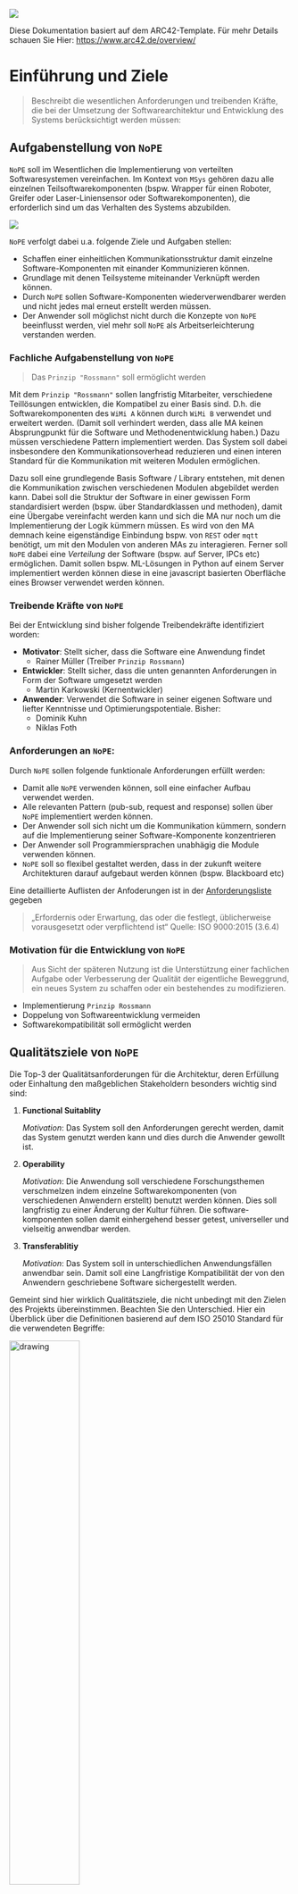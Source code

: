 ![](../../public/logo.png)

Diese Dokumentation basiert auf dem ARC42-Template. Für mehr Details schauen Sie Hier: https://www.arc42.de/overview/

# Einführung und Ziele

> Beschreibt die wesentlichen Anforderungen und treibenden Kräfte, die bei der Umsetzung der Softwarearchitektur und Entwicklung des Systems berücksichtigt werden müssen:

## Aufgabenstellung von `NoPE`

`NoPE` soll im Wesentlichen die Implementierung von verteilten Softwaresystemen vereinfachen. Im Kontext von `MSys` gehören dazu  alle einzelnen Teilsoftwarekomponenten (bspw. Wrapper für einen Roboter, Greifer oder Laser-Liniensensor oder Softwarekomponenten), die erforderlich sind um das Verhalten des Systems abzubilden.

![](./img/00-use-case.jpg)

`NoPE` verfolgt dabei u.a. folgende Ziele und Aufgaben stellen:

- Schaffen einer einheitlichen Kommunikationsstruktur damit einzelne Software-Komponenten mit einander Kommunizieren können.
- Grundlage mit denen Teilsysteme miteinander Verknüpft werden können.
- Durch `NoPE` sollen Software-Komponenten wiederverwendbarer werden und nicht jedes mal erneut erstellt werden müssen. 
- Der Anwender soll möglichst nicht durch die Konzepte von `NoPE` beeinflusst werden, viel mehr soll `NoPE` als Arbeitserleichterung verstanden werden.


### Fachliche Aufgabenstellung von `NoPE`

> Das `Prinzip "Rossmann"` soll ermöglicht werden

Mit dem `Prinzip "Rossmann"` sollen langfristig Mitarbeiter, verschiedene Teillösungen entwicklen, die Kompatibel zu einer Basis sind. D.h. die Softwarekomponenten des `WiMi A` können durch `WiMi B` verwendet und erweitert werden. (Damit soll verhindert werden, dass alle MA keinen Absprungpunkt für die Software und Methodenentwicklung haben.) Dazu müssen verschiedene Pattern implementiert werden. Das System soll dabei insbesondere den Kommunikationsoverhead reduzieren und einen interen Standard für die Kommunikation mit weiteren Modulen ermöglichen.

Dazu soll eine grundlegende Basis Software / Library entstehen, mit denen die Kommunikation zwischen verschiedenen Modulen abgebildet werden kann. Dabei soll die Struktur der Software in einer gewissen Form standardisiert werden (bspw. über Standardklassen und methoden), damit eine Übergabe vereinfacht werden kann und sich die MA nur noch um die Implementierung der Logik kümmern müssen. Es wird von den MA demnach keine eigenständige Einbindung bspw. von `REST` oder `mqtt` benötigt, um mit den Modulen von anderen MAs zu interagieren. Ferner soll `NoPE` dabei eine *Verteilung* der Software (bspw. auf Server, IPCs etc) ermöglichen. Damit sollen bspw. ML-Lösungen in Python auf einem Server implementiert werden können diese in eine javascript basierten Oberfläche eines Browser verwendet werden können.

### Treibende Kräfte von `NoPE`

Bei der Entwicklung sind bisher folgende Treibendekräfte identifiziert worden:

- **Motivator**: Stellt sicher, dass die Software eine Anwendung findet
    - Rainer Müller (Treiber `Prinzip Rossmann`)
- **Entwickler**: Stellt sicher, dass die unten genannten Anforderungen in Form der Software umgesetzt werden
    - Martin Karkowski (Kernentwickler)
- **Anwender**: Verwendet die Software in seiner eigenen Software und liefter Kenntnisse und Optimierungspotentiale. Bisher: 
    - Dominik Kuhn
    - Niklas Foth

### Anforderungen an `NoPE`:

Durch `NoPE` sollen folgende funktionale Anforderungen erfüllt werden:
- Damit alle `NoPE` verwenden können, soll eine einfacher Aufbau verwendet werden.
- Alle relevanten Pattern (pub-sub, request and response) sollen über `NoPE` implementiert werden können. 
- Der Anwender soll sich nicht um die Kommunikation kümmern, sondern auf die Implementierung seiner Software-Komponente konzentrieren
- Der Anwender soll Programmiersprachen unabhägig die Module verwenden können.
- `NoPE` soll so flexibel gestaltet werden, dass in der zukunft weitere Architekturen darauf aufgebaut werden können (bspw. Blackboard etc)

Eine detaillierte Auflisten der Anfoderungen ist in der [Anforderungsliste](./00-Requirements.md) gegeben

> „Erfordernis oder Erwartung, das oder die festlegt, üblicherweise vorausgesetzt oder verpflichtend ist“ Quelle: ISO 9000:2015 (3.6.4)


### Motivation für die Entwicklung von `NoPE`

> Aus Sicht der späteren Nutzung ist die Unterstützung einer fachlichen Aufgabe oder Verbesserung der Qualität der eigentliche Beweggrund, ein neues System zu schaffen oder ein bestehendes zu modifizieren.

- Implementierung `Prinzip Rossmann`
- Doppelung von Softwareentwicklung vermeiden
- Softwarekompatibilität soll ermöglicht werden



## Qualitätsziele von `NoPE`

Die Top-3 der Qualitätsanforderungen für die Architektur, deren Erfüllung oder Einhaltung den maßgeblichen Stakeholdern besonders
wichtig sind sind: 

1. **Functional Suitablity**
    
    *Motivation*: Das System soll den Anforderungen gerecht werden, damit das System genutzt werden kann und dies durch die Anwender gewollt ist.
2. **Operability**

    *Motivation*: Die Anwendung soll verschiedene Forschungsthemen verschmelzen indem einzelne Softwarekomponenten (von verschiedenen Anwendern erstellt) benutzt werden können. Dies soll langfristig zu einer Änderung der Kultur führen. Die software-komponenten sollen damit einhergehend besser getest, universeller und vielseitig anwendbar werden.
3. **Transferablitiy**

    *Motivation*: Das System soll in unterschiedlichen Anwendungsfällen anwendbar sein. Damit soll eine Langfristige Kompatibilität der von den Anwendern geschriebene Software sichergestellt werden.

Gemeint sind hier wirklich Qualitätsziele, die nicht unbedingt mit den Zielen des Projekts übereinstimmen. Beachten Sie den
Unterschied. Hier ein Überblick über die Definitionen basierend auf dem ISO 25010 Standard für die verwendeten Begriffe:


<img src="https://docs.arc42.org/images/1-2-iso-25010-topics-en.png" alt="drawing" width="50%"/>


## Stakeholder bei `NoPE`

Angedachte Stakeholder sind in diesem Kontext die Wissenschaftlichen Mitarbeiter und deren Hiwis, die verschiedene Teilkomponenten erstellen. Die angenomme Erwartungshaltung definiert sich wie folgt:
- leichte Anwendbarkeit
- Kaum / Keine Beeinträchtigung bei der Anwendung
- Kein Einfluss bei der Performance.
- Fehlerfrei
- einfache Installation


Eine genaure Übersicht ist in der nachfolgenden Tabelle mit Rollen- oder Personennamen, sowie deren Erwartungshaltung
bezüglich der Architektur, deren Dokumentation und `NoPE` gegeben.

| Rolle        | Kontakt        | Erwartungshaltung | Motivation |
|--------------|----------------|-------------------|----|
| *Name der Rolle* | *Beispielhafter Ansprechpartner* | *Beschreibt die Erwartunghaltung* | *Sie sollten die Projektbeteiligten und -betroffenen kennen, <br> sonst erleben Sie später im Entwicklungsprozess Überraschungen.<br>Diese Stakeholder bestimmen unter anderem Umfang und <br>Detaillierungsgrad der von Ihnen zu leistenden Arbeit und Ergebnisse.* |
| ***Motivator*** | bspw. *Rainer Müller* | - Setzt Anwendung durch <br>- Bewertet nutzen <br>- Bewertet nutzen  | - Möchte doppelte Softwareentwicklung vermeiden <br>- Möchte, dass alle Softwarekomponenten kompatibel sind  | 
| ***Entwickler*** | bspw. *Martin Karkowski* | - Tiefes Systemverständnis <br>- Pflege und Sicherstellung der Korrektheit der Software <br>- Implementiert Softwaretests <br>- Implementierung von Erweiterungen  <br>- Dokumentation wird gelesen und erhält dadurch feedback | - Möchte den Implementierungsprozess vereinfachen <br>- Möchte, dass andere Softwareelemente einach verwendet werden können <br>- Programmiert gerne <br>- Möchte standards etablieren |
| ***Anwender*** | bspw. *Dominik Kuhn* | - Verständnis über Funktionalität, <br>- Kennt die Dokumentation und Schnittstellen <br>- Programmierkenntnisse in bspw. python oder javascript <br>- Kenntnisse im Bereich **Objektorientierte Programmierung** <br>- Verständnis über das Pattern Publish and Subscribe <br>- Kenntnisse im Bereich **Asynchrone Programmierung** <br>- Meldet Wünsche und erforderliche Erweiterungen <br>- Liefert relevantes Feedback zur Weiterentwicklung und Optimierung  | <br>- Möchte nur die Logik implementieren <br>- Möchte Software von anderen Anwendern verwenden <br>- Möchte schnell zum Zielkommen

Expliziter Überblick über die Stakeholder des Systems – über alle
Personen, Rollen oder Organisationen –, die

-   die Architektur kennen sollten oder:
    - **Anwender** (Softwareentwickler in der Gruppe Msys oder weiteren Projekten):
        - Hiwis
        - Wimis
        - GL        

-   von der Architektur überzeugt werden müssen,
    - **Anwender** (Softwareentwickler in der Gruppe Msys oder weiteren Projekten)
    - **Motivator**?

-   mit der Architektur oder dem Code arbeiten (z.B. Schnittstellen
    nutzen),
    - **Anwender** (Softwareentwickler in der Gruppe Msys oder weiteren Projekten)

-   die Dokumentation der Architektur für ihre eigene Arbeit benötigen:
    - **Anwender** (Softwareentwickler in der Gruppe Msys oder weiteren Projekten)

-   Entscheidungen über das System und dessen Entwicklung treffen
    - **Anwender** (Softwareentwickler in der Gruppe Msys oder weiteren Projekten)


# Randbedingungen bei der Entwicklung von `NoPE`

Folgende Randbedingugnen wurden bei der Entwicklung von `NoPE` identifiziert:
- Im Bereich Msys werden vorallem Prototypen entwickelt. Daher ist die Entwicklungsgeschwindigkeit extrem wichtig. Daher wird folgende Rahmenbedingung getroffen: 
    > Im entwicklungsschritt erfolgt i.d.R. zunächst die schnelle Entwicklung eines Lauffähigen Prototypens, die Schnittestellen werden erst im Anschluss fixiert. Daher sollte dieser Entwicklungsprozess / diese Vorgehensweise im System abbildbar bleiben. (Anderns als bei bspw. `gRPC`, bei dem zunächst die Schnittstellen definiert werden folgt hier der Ansatz: `Logic first`)
- Die Anwender sind keine professionellen Programmierer. Dies hat folgende Auswirkungen:
    - eine einfache Anwendung ist extrem wichtig
    - komplizierte Konstrukte (hierzu zählen bspw. `async` Programmierung sind zu vermeiden, oder so einfach durch Helfer wie möglich zu gestalten)
    - Der Anwender hat keine Ahnnung von *Multithreading* etc.
- Eine Verbreitung muss aktiv getrieben werden,  da die Einarbeitung zunächst einen zusätzlichen Aufwand für die Mitarbeiter darstellt, da diese teilweise stark im Tages und Projektgeschäft eingebunden sind. Auswirkung:
    - Die Einführung ist kein selbstläufer,
    - Durch die Unsicherheit bzgl. Verbreitung von `NoPE` innerhalb des ZeMAs müssen die Module auch ohne `NoPE` funktionsfähig bleiben
    - Der Integrationsaufwand von `NoPE` muss minimal gestaltet werden.
    - Alle Hürden sind so gering wie möglich zu gestalten. (bspw. einfache Verwendung, Dateibasiertes Konfigurationsprinpzip, etc.)
- Bis dato kann keine Veröffentlichung der Aktivitäten auf `github.com` oder `npm` / `pip` erfolgen, da das System noch nicht offizell freigegeben wurde.
    - Einfache `batch`-dateien zur Installation sind erforderlich. 
    - Intern kann die Software über `docker`, der internen npm und pip verwaltung geteilt werden. Diese Punkte müssen jedoch aktiv dokumentiert werden!
- Das Msys-Team hat sich auf die Einschränkung verschiedener Programmiersprachen verständig (backend = python, frontend = javascript).
    - Die Sprachen (python und javascript) mit dem System kompatibel sein.
    - Da diese Sprachen dynamisch sind, kann auch die Umgebung dynamisch sein.
- lauffähig auf unterschiedlichen Systemen (Linux, Windows, Browser), da bei der Anwendungsentwicklung am ZeMA verschiedene Umgebungen verwendet werden
- Die lauffähigkeit muss auf x86 Systemen gegeben sein. d.h.:
    - Embedded Syteme werden vernachlässigt
    - SPS werden vernachlässigt.
- Es wird eine einheitliche Namens-Konvention verwendet. Hier: `camelCase`   

    <img src="https://www.clipartkey.com/mpngs/m/37-377046_inverse-camel-case.png" alt="drawing" width="200"/>


# Kontextabgrenzung

<div class="formalpara-title">

**Inhalt**

</div>

> Die Kontextabgrenzung grenzt das System gegen alle Kommunikationspartner (Nachbarsysteme und Benutzerrollen) ab. Sie legt damit die externen Schnittstellen fest und zeigt damit auch die Verantwortlichkeit (scope) des Systems: Welche Verantwortung trägt das System und welche Verantwortung übernehmen die Nachbarsysteme?

Damit diese Frage beantwortet werden kann soll folgendes Beispiel erleutert werden:

Ein **Roboter** soll durch einen **Smart-Button** kontrolliert werden können. Ziel ist es beim drücken des Smart-Buttons den Roboter zu einer definierten Position fahren zu lassen. Im Kontext der Herangehensweise der Msys-Gruppe sollen für die einzelnen Komponenten "Roboter" und "Smart-Button" entsprechende widerverwendbare Module erstellt werden.

Dabei kann der **Kontext** wie folgt dargestellt werden:
- Der Anwender implementiert den spezifischen `Code` zur Ansteuerung des Roboters. Dies kann er in `python` oder `javascript` machen. Dabei implementiert er ein spezielles interface um mit der Roboter-Steuerung zu kommunizieren (bspw. TCP-IP basiert, durch den Hersteller vorgegeben).
- Der Anwender implementiert einen Wrapper für den Smartbutton.
- `NoPE` unterstützt den Anwender dabei, indem verschiedene Basisklassen und Funktionalitäten (Kommunikation, Verteilung, Event-Messaging, etc.) bereitgestellt werden.
    - Dazu muss der Anwender verschiedene Methoden aufrufen, damit `NoPE` die entsprechenden `Eigenschaften`, `Event-Emitter` oder `Services` für andere Systeme bereitstellen kann.
- `NoPE` implementiert dabei nicht die spezielle Logik, die erforderlich ist, um den realen Roboter anzusteuern.
- `NoPE` stellt in diesem Zusammenhang keine speziellen Container, Virtuelle Maschinen, Netzwerkverbindungen oder Hardware bereit.

Dies wird in der unten stehenden Abbildung verdeutlicht

![](./img/context.png)


## Business - Kontext:
- `NoPE` stellt nur eine Implementierungshilfe (insbesondere bzgl. Konnektivität und Verteilung) dar.
- Die Logik des oben genannten Anwendungsfalls sowohl für die Wrapper, als auch für die zentrale Steuerungslogik wird von (ggf. unterschiedlichen) Anwendern in einer Objekt-Orientierten herangeehensweise implementiert.


## Fachlicher Kontext

`NoPE` dient zur Sicherstellung der Konnektivität der einzelnen Teilkomponenten. Dazu wird ein standardisiertes Kommunikations-Layer verwendet. Damit wird die erforderliche technische Kommunikation (bspw. RPC-Aufrufe, Event-Forwarding, Data-Propagation) zwischen den Modulen ermöglicht. Vereinfacht soll dieser Zusammenhang in der nachfolgenden Abbildung verdeutlicht werden. 

![](./img/`NoPE`-network.png)

Fachlich kann folgende Kontexteingrenzung getroffen werden:
- `NoPE` stellt ein Konzept zur Konfiguration bereit: 

    > Es wird eine standardieserte *Konfigurationsdatei* (als `JSON`) erstellt. Diese kann in einer IDE angepasst werden

- `NoPE` stellt ein Konzept zur Kommunikation und Messagehandeling dar
    - Dabei werden folgende Nachrichtenformate definiert:
        - Infos über die Runtime (bspw. bereitgestellte Daten, Ereignisse, Services, Instanzen und Klassen-Konstrukturen).
        - Infos über Services (Parameter und deren Typen, Funktionaliät als textutelle Beschreibung, Rückgabewerte)
        - Infos über Instanzen (Methoden, Attribute und Event-Emitter)
        - Nachrichten zur Durchführung von Datenänderungen, Remote-Procedure-Calls, Statusmeldungen (siehe Infos)
        - ...
    - Werden Kommunikations-layer verwendet, die einen `Broker` benötigten (bspw. `MQTT`) werden diese **nicht** von `NoPE` bereitgestellt.
- `NoPE` stellt folgendene Konsolen basierte Tools zu Verfügung:
    - dyanmsichen Interaktion mit der Laufzeit-Umgebung bereit,
    - Erstellen einer Laufzeitumgebung (`run`)
    - Erstellen von Konfigurationsdateien (`scan`)
    - Implementierung der Konfiguration als `windows` oder `linux` services.
- Standardklassen etc.
- Konzepte zur Beschreibung von Daten (hier `JSON-Schemas`)


# Lösungsstrategie

Es folgt ein kurzer Überblick über die grundlegenden Entscheidungen und
Lösungsansätze, die Entwurf und Implementierung des Systems prägen.
Hierzu gehören:

-   Technologieentscheidungen:
    - Es wird ein **Objektorientierter Ansatz** verfolgt
    - Eine Implementierung erfolgt in dynamischen Programmiersprachen (`Typescript`/`Javascript` und `Python`)
        - Die `Typescript`-Variante wird zu Javascript compiliert
        - Die `Javascript`-Library wird sowohl für den Browser, als auch für Nodejs bereitgestellt. Dabei unterscheiden sich die Varianten, da verschiedene Funktionalitäten (bspw. Filesystem-Zugriffe nicht im Browser implementiert werden können)
        - Die Browser-Variante wird als ES-Modul angeboten
    - Es wird ein `event`-basierter Ansatz verwendet.
    - `NoPE` wird als Package bereitgestellt.
    - Als standard Daten-Konvention wird das `JSON` Schema verwendet.
    - Es muss auf standard-protokolle für die Kommunikation gesetzt werden
    - Es wird eine Plugin-System verwendet, welches eine einfache Erweiterung des System erlaubt. Dabei können beliebige Klassen und Funktionen durch das System überschrieben werden. Das Plugin System kann auch ohne NoPE verwendet werden.
-   Entscheidungen über die Top-Level-Zerlegung des Systems:
    - Es wird das SOLID-Prinzip zur aufteilung des Codes verwendet.
    - Die genaue Aufteilung erfolgt in `Bausteinsicht`.
-   relevante organisatorische Entscheidungen, beispielsweise für
    bestimmte Entwicklungsprozesse oder Delegation bestimmter Aufgaben
    an andere Stakeholder.

# Bausteinsicht

## Whitebox `NoPE`

![](./img/context-more-detailed.png)

Damit alle Anforderungen an `NoPE` erfüllt werden können, spannt das System verschiedene sog. `runtimes` auf (diese werden durch das commandline-interface `run` gestartet). Dieses stellt den definierten User-Code für andere `runtimes` bereit. Dazu wird eine Konfigurationsdatei als Grundlage verwendet. Diese beschreibt, welche elemente (Klassen, Instanzen und Services) in die Runtime geladen werden sollen. Über ein sog. `connection-layer` können dann verschiedene Runtimes verbunden werden. Für den Anwender ist es dabei egal, ob das gesamte System auf verschiedenen Runtimes ausgeführt wird oder nur eine Runtime verwendet wird. 

Damit kann zusammenfassend gesagt werden, dass `NoPE` insbesondere eine vernetzte Laufzeitumgebung (`Runtime`) bereitstellt, die alle Anfoderungen an die Konnektivität erfüllt. 

## Kernelemente einer Laufzeit

Damit die Funktionalitäten durch NoPE in einer Laufzeitumgebung implementiert werden können, verwendet das System als Zentrales Element einen sog. `NoPE-Dispatcher`.

Der NoPE-Dispatcher ist als Schicht zwischen den verschiedenen Modulen / Dispatchern konzipiert. Sie ermöglichen verteiltes Rechnen oder einfach eine einfache Service-orientierte Architektur (SOA). Ein Dispatcher wird verwendet, um die Module zu verbinden, Daten und Ereignisse gemeinsam zu nutzen und eine Remote Procedure Call (rpc) Schnittstelle bereitzustellen.

## Black-Boxes des Dispatchers:

Gemäß des **SOLID** Prinzips, verwendet der Dispatcher folgende Komponenten. Diese haben die nachfolgende Verantwortlichkeit.

| Element | Beschreibung und Verantwortlichkeit |
|-|-|
| `connectivityManager` | stellt eine Verbindung zu anderen Dispatchern her und verwaltet den Status der anderen Dispatcher. Er überprüft ihren Zustand und entfernt tote Dispatcher (`tot` = keine Verbindung ist aktiv). Er detektiert neue Dispatcher. |
| `eventDistributor` | verteilt Ereignisse über das Netzwerk (oder intern). Sie können dieses Element verwenden, um auf bestimmte Ereignisse zu warten. Die Subskription dieser Ereignisse erlaubt `mqtt`-Patterns. Zusätzlich können Sie Ereignisse zu bestimmten Themen oder musterbasierten Themen ausgeben |
| `dataDistributor` | gibt Daten über das Netzwerk (oder intern) weiter. Im Gegensatz zu Ereignissen sind die Daten persistent und jederzeit verfügbar. Sie können dieses Submodul verwenden, um auf bestimmte Datenänderungen zu warten (Datenhaken installieren), bestimmte Daten zu ziehen oder Daten zu pushen. Sie können Daten mit einem auf `mqtt`-Mustern basierenden Pfad abrufen / pushen. |
| `rpcManager` | Wird verwendet, um `Remote Procedure Calls` durchzuführen (siehe [hier](https://de.wikipedia.org/wiki/Remote_Procedure_Call)). Der Manager behält den Überblick über die verfügbaren Dienste. Das Untermodul registrieren bzw. entfernt (neue) Dienste. |
| `instanceManager` | Wird verwendet, um (entfernte) Instanzen zu erstellen/zu entfernen. Der Manager behält den Überblick über die verfügbaren Instanzen im Netzwerk und erlaubt es, `Wrapper` für diese Instanzen zu erstellen. Damit kann der Zugriff vereinfacht werden. Um es dem System zu ermöglichen, neue Instanzen eines bestimmten Typs bereitzustellen, können Constructoren als `Service` angeboten werden. |

Damit eine Einordnung der Zusammehang und Verantwortlichkeiten der Blackboxen erfolgen kann ist in der Nachfolgenden Grafik, der Use-Case detaillierter dargestellt. Dabei werden die einzelnen Elemente mit den relevaten teilen verbunden. 

![](./img/whitebox-level-2.png)

Wie in der Grafik zu sehen ist, werden auch `Instanz`-basierte Events, Daten und Services über die Standardelemente eines Dispatchers innerhalb des Netzwerk verteilt und bereitgestellt. D.h. wenn eine Instanz in `NoPE` definiert wurde, werden alle Events, Properties und Methoden über die Standardelemente des Dispatchers verteilt und weiteren Elementen zu Verfügung gestellt. Damit dies insbesondere bei Instanzen erfolgen kann wird bei dieses der Zugriff dabei in sog. `Wrappern` vereinfacht. Diese stellen dein standardisertes Interface (wie die original Klasse) zu verfügung. Damit ist für den Anwender in der Praxis egal, ob er mit einer Instanz in einer anderen Laufzeitumgebung interagiert oder, ob diese direkt in der selben Laufzeitumgebung läuft. 

## Whitebox `NoPE-Dispatcher`

Nachfolgend ist eine Übersicht eines Dispatchers als Zentrales Element von NoPE als Klassendiagramm gegeben. Diese beschreibt die Zusammenhänge der einzelnen Elemente des `Dispatchers`:

![](./img/overview-nope-dispatcher.png)

-----

### 1. `CommunicationLayer` 

![](./img/CommunicationLayer.png)

Eine Layer ist ein Element, welches zum Herstellen einer Kommunikationsverbindung verwendet wird. Dieses Element implementiert den Verbindungsaufbau kontrekt (bspw. MQTT-Layer). 

Ein Layer hat folgende Funktionalitäten, die durch ihr interface bereitgestellt werden:

- Der Layer muss die Methoden `on` implementieren, die verwendet werden, um auf verschiedene Ereignisse zu hören, die von den nope-Systemen abonniert werden können. 
- Nachrichten werden mit der Methode `emit` ausgesendet.
- Der Verbindungsstatus des Layers wird in der Observable `connected` angezeigt. Dieser Wert ist  darf nur `true` sein, wenn eine Verbindung besteht.
- Manchmal empfängt die Schicht ihre eigenen Nachrichten (die Implementierung einer udp-broadcast basierten Schicht, während des Broadcasting werden wir unsere eigenen Nachrichten empfangen). Wenn dies der Fall ist, muss das Flag `receivesOwnMessages` auf `true` gesetzen werden, damit verhindert wird, dass Nachrichten doppelt empfangen werden.
- Wenn eine Schicht nicht benutzt wird, können wir sie mit `dispose` zerstören.

Derzeit sind 3 Layer implementiert:
1. MQTT
2. IO-Sockets (io-client und io-server)
3. EventEmitter (nur internal, keine Verbindung)

-----

### 2. `Bridge`

![](./img/bridge.png)

Eine Bridge dient zum Aufbau verschiedener Verbindungen (Eine Bridge kann meherere Verbindungen mit verschiedenen Layern herstellen). 

Die Bridge ist das Kern-Interface, mit der alle Nope-Kernelemente interagieren. Ihre Hauptaufgabe ist es, mehrere Schichten (wie 'mqtt' oder 'io-sockets') hinzuzufügen und zu entfernen. 

Nach außen verhält sich die Bridge wie ein `CommunicationLayer`. D.h. Es werden ebenfalls die Methoden `on` und `emit` implementiert. Jedoch stellt die Bridge dabei sicher, dass jedes des ihr hinzugefügten `CommunicationLayer` die Nachrichten empfangen und senden kann. Ferner gibt der Status `connected` an, ob alle Layer verbunden sind oder nicht. 

Falls verschiedene Layer nur Optional sind, bspw. alle Verbindungen werden über io-sockets abdeckt, es sollen aber alle Messages nach MQTT gespiegelt werden, da diese dort abgegriffen werden sollen, dann kann dies bei der `add` method berücksichtigt werden. Diese Verbindungen werden dann *nicht* im status `connected` berücksichtigt.

-----

### 3. `connectivityManager`

![](./img/connectivityManager.png)

Ein `connectivityManager` beobachtet die Verbindung zu verschiedenen Dispatchern. Dieses Element zeigt alle gefundenen Dispatcher im Netzwerk (wenn keine weiteren vorhanden sind nur sich selbst) in der Eigenschaft `dispatchers` an. Es verwaltet den Status (`dead`, `slow`, `warn`, `alive`) der anderen Dispatcher. 
 
Der Manager benutzt eine `Bridge` {@link ICommunicationBridge} um nach neuen Dispatchern zu suchen. Wenn eine Verbindung einer Verbindungsschicht über die Bridge aufgebaut wird, wird eine sogenannte `bonjour` Nachricht gesendet. Mit dieser registrieren sich alle `Dispatcher` in einem Netzwerk. Wird eine solche Nachricht gesendet, melden alle anderen Dispatcher ihren aktuellen Status. Somit sind alle Dispatcher untereinander einander bekannt.
 
Der `connectivityManager` prüft ihren Status zeitbasiert. Um dies zu tun, senden alle ConnectivityManager" einander in einem bestimmten Zeitintervall eine "Live"-Nachricht (einen "Heartbeat") definierten Zeitintervall. Dies kann verwendet werden, um zu überwachen, wann ein Dispatcher zuletzt eingecheckt hat. Wenn dies ein bestimmtes Zeitintervall überschreitet, wird dieser Dispatcher zuerst als `langsam` und dann als `tot` eingestuft. Meldet sich der Dispatcher nach einem definierten Zeitintervall nicht, wird er entfernt.

Die beschriebenen Änderungen können mit Hilfe der Eigenschaft `dispatchers` beobachtet werden.
 
Zusätzlich erlaubt der `connectivityManager` die Synchronisation von Zeitstempeln mit anderen Systemen (meist anderen Dispatchern). Dies ist nützlich, wenn verschiedene Systeme zum Beispiel Sensordaten speichern. Der Zeitstempel wird mit einer Verzögerung berechnet, die bei Pings ermittelt werden kann.
 - Sie können einen Sync-Zeitstempel über die Eigenschaft `now` erhalten.
 
Der `connectivityManager` bietet Eigenschaften, die das Sammeln einiger Informationen vereinfachen:
 - `getStatus` um den Status eines bestimmten Dispatchers zu ermitteln.
 - `getAllHosts`: um alle Hosts im Netzwerk zu ermitteln. (Es ist möglich, dass mehrere Nope-Runtimes auf demselben Host laufen)
 - `upTime`: Seit wann der Connectivity Manager läuft.
 
Manchmal ist es sinnvoll, einen `Master` im Netzwerk mit Nope-Runtime zu definieren, (z.B. Timesynchronisation). Dazu kann das Flag `master` auf `true` oder `false` gesetzt werden. Damit wird der Master-Modus des `connectivityManager` manuell gesetzt. Wenn es auf `null` gesetzt ist, wird der Master automatisch bestimmt und der `connectivityManager` könnte ein Master sein. Die Auswahl des Masters basiert auf der Betriebszeit und der Verbindungszeit.

> Zum besseren Verständnis bitte das `13-ConnectivityManager` Jupyter-Notebook lesen!

-----

### 4. `EventDistributor` ein `PubSubSystem`

![](./img/pubSubSystem.png)

Der `EventDistributor` stellt im Wesentlichen ein `PubSubSystem` dar. Es verteilt Ereignisse über das Netzwerk (oder intern). Das `PubSubSystem` kann verwendet werden, um auf bestimmte Ereignisse zu hören. 

Das `PubSubSystem` führt dabei ein sog. Root-Objekt (im Wesentlichen ein beliebiges Daten Objekt). Dabei können Daten mittels sog. Topics `subscribed` bzw. `published` werden. Die Topics folgenden dabei den `mqtt`-Patterns. Während MQTT jedoch nur eine Subscription mit sog. **single-level wildcards** und **multi-level wildcards** erlaubt, kann das `PubSubSystem` auch diese verwenden um Daten / Änderungen zu veröffentlichen (zu *publishen*).

#### Topics im `PubSubSystem`
Im Beispiel wird das foglende JSON-Objekt auf ` ` (einem leeren Topic) gepublished: 
```json
{
    "foo1": ["bar1", "baz2"],
    "foo2": ["bar2", "baz2"],
}
```
Dann können die nachfolgenden Topic-Zeichenfolgen `subscribed` werden, um die zugehörigen Werte zu erhalten:
```json
""         -> // das gesamte Dokument
"foo1"     -> // ["bar1", "baz1"]
"foo1/0"   -> // "bar1"
"+/0"      -> // ["bar1", "bar2"]
"+/+"      -> // ["bar1", "bar2", "baz1", "baz2"]
"#",       -> // [{"foo1": ["bar1", "baz2"]}, {"foo2": ["bar2", "baz2"]}, "bar1", "bar2", "baz1", "baz2"
```

Dabei gilt `+` als sog. **single-level wildcard** und `#` als sog. **multi-level wildcard**. Während eine **single-level wildcard** auf allen Ebenen eines Topics verwendet werden kann, kann eine **multi-level wildcard** immer nur am Ende vewendet werden (andernfalls ist dies ein syntax-error)

Als **Level-Seperator** wird das Symbol `/` verwendet. Dieses ist innerhalb von Nope immer gleich.

#### `PubSubSystem`
Das System besteht aus `Publishern` und `Subscribern`, die durch `Topics` (basierend auf `strings`) verbunden sind.
- Um neue `Publisher` oder `Subscribern` hinzuzufügen, verwenden Sie die Funktion: `register` und geben Sie die erforderlichen Optionen an.
- Um neue `Subscribern` hinzuzufügen, können Sie die Funktion: `registerSubscription` verwenden, die ein Thema und einen `Callback` erhält.
- Nach dem Hinzufügen von `Verlegern` oder `Subscribern` können Sie das Verhalten mit `updateOptions` ändern
- Um `Veröffentlicher` oder `Subscribern` zu entfernen, verwenden Sie `unregister`
- um Daten zu `emittieren` verwenden Sie `emit`
- intern, wenn ein Abonnent / Herausgeber hinzugefügt wird, seine Optionen geändert werden oder er entfernt wird, aktualisiert das Pub-Subsystem eine passende Struktur. Für den Fall, dass Sie dies manuell durchführen wollen, führen Sie
- aus, um zu prüfen, welche `Publisher` und `Subscriber` vorhanden sind, und die entsprechenden Eigenschaften zu überprüfen.
- Du kannst inkrementelle Änderungen mit dem eventEmitter abonnieren.
- Wenn das Pub-Sub-System nicht mehr benötigt wird, `dispose` das system!
- Inkrementelle Datenänderungen werden auf `onIncrementalDataChange` veröffentlicht. Dies ist ein `EventEmitter`, der die inkrementelle Datenänderung enthält. Dies wird ausgelöst, wenn ein Publisher seine Daten ändert. Der Emitter enthält nur die zuletzt gesendeten Daten und das topic.

Ein publisher kann ein `observabes` oder ein `eventEmitters` sein.

#### Verlinkung der `EventDistributor`en

Damit in `NoPE` die Events zu den unterschiedlichen `EventDistributor`en verteilt werden, sind sie mittels `Bridge` verknüpft und leiten die alle Änderungen (siehe `onIncrementalDataChange`) weiter. 

-----

### 5. `DataDistributor` ein `DataPubSubSystem`

![](./img/dataPubSubSystem.png)

Der `DataDistributor` stellt im Wesentlichen ein `DataPubSubSystem` dar. Es verteilt Daten über das NoPE-Netzwerk (oder intern). Daten werden über JSON-Pointer manipuliert (diese sind wie MQTT-Topics aufgebaut; siehe oben). Damit systeme über Änderungen informiert werden können, können sich `subscriber` wie bei MQTT zu Änderungen informieren lassen. Dabei können die Wildcards von MQTT verwendet werden, um die relevanten informationen zu erhalten. D.h.:
- Der `DataDistributor` enhält ein `root`-Datenobjekt
    - Das `root`-Datenobjekt kann über pfade (ähnlich wie topics) verändert werden (siehe methoden `patternBasedPush`oder `pushData`)
- Erfoglt eine Manipulation des Datenobjektes, werden automatisch alle Änderungen an die interessierten `Subscriber` weitergeleitet.
- Die Namesgebung der Methoden entspricht dabei dem push und pull prinzip 

#### `DataPubSubSystem`

Ein datenbasiertes Publish and Subscribe System.
Es erweitert das PubSubSystem durch die Bereitstellung der Methoden und Eigenschaften:
- `pushData` um Daten in das System zu pushen.
- `pullData`, um Daten aus dem System zu holen. Es gibt immer die aktuellen Daten zurück oder den Standardwert, wenn keine Daten unter dem angegebenen Pfad vorhanden sind.
- `patternbasedPullData`, um Daten mit einem bestimmten Muster zu holen. Siehe das Beispiel für Details.
- `patternBasedPush`, um Daten mit einem bestimmten Muster in das System zu pushen.
- `data`: Direkter Zugriff auf das `root`-Datenobjekt. Dieses Objet ist kontinuierlich vorhanden und beinhaltet immer den aktuellsten Datenstand, der durch Änderungen (siehe `patternBasedPush`oder `pushData`) manipuliert wurde.

#### Verlinkung der `DataDistributor`en

Damit in `NoPE` die Daten zu den unterschiedlichen `DataDistributor`en verteilt werden, sind sie mittels `Bridge` verknüpft und leiten die alle Änderungen (siehe `onIncrementalDataChange`) weiter. Damit werden alle Änderungen bei allen System eingespielt.

-----

### 6. `rpcManager` die Service-Registry und der Broker

![](./img/rpcManager.png)

Der `rpcManager` stellt im Wesentlichen eine Service Registry dar.

#### Service Registry

Eine Service Registry ist ein Tool, das verwendet wird, um Informationen über die verfügbaren Services in einem verteilten System zu speichern und zu verwalten. Es ist ein wichtiger Bestandteil von Microservices-Architekturen, bei denen Anwendungen in kleinere, unabhängige Dienste aufgeteilt werden, die über das Netzwerk kommunizieren.

Eine Service Registry dient als zentraler Speicherort für Metadaten zu jedem einzelnen Service, einschließlich seiner Adresse, Portnummer, Protokoll und API-Version. Wenn ein Service gestartet wird, registriert er sich bei der Service Registry, und wenn er gestoppt wird, wird er daraus entfernt.

Andere Services in der Architektur können dann die Service Registry abfragen, um herauszufinden, welche Services verfügbar sind und wie sie kommunizieren können. Dadurch wird die Komplexität der Verwaltung von verteilten Systemen reduziert und die Skalierbarkeit und Flexibilität verbessert.

#### Service Broker

Ein Broker in der Welt der Services bezieht sich auf ein Software-Tool oder einen Mechanismus, der als Vermittler zwischen verschiedenen Services oder Anwendungen fungiert. Ein Broker wird typischerweise in einer Service-orientierten Architektur (SOA) verwendet, um die Interaktion und Kommunikation zwischen verschiedenen Services zu erleichtern und zu verwalten.

Ein Broker bietet verschiedene Funktionen, wie beispielsweise Routing und Transformation von Nachrichten, Überwachung und Sicherheitsmanagement. Der Broker kann auch Aufgaben wie das Caching von Nachrichten und das Routing von Anforderungen an den am besten geeigneten Service ausführen.

In einem SOA-Umfeld können Anwendungen oder Services über verschiedene Protokolle und Transportmittel kommunizieren, und der Broker fungiert als Mittler, der dafür sorgt, dass Nachrichten korrekt und zuverlässig zwischen den verschiedenen Systemen ausgetauscht werden. Der Broker kann auch dazu beitragen, die Skalierbarkeit und Flexibilität von Services zu verbessern, indem er eine zentralisierte Steuerung und Verwaltung von Service-Interaktionen ermöglicht.

#### Implementierung einer Service Registry und eines Brokers in `NoPE` durch den `rpcManager`

Ein Service in `NoPE` ist durch eine `id` definiert. Dies entspricht i.d.R. ein Namen, mit dem der Service angesprochen werden soll.

Damit die erforderlichen Funktionalitäten einer Service Registry zu implementieren, verfügt  der `rpcManager` über folgende Methoden und Attribute:
- `registerService`: Damit können Services registriert werden. Diese werden dann allen Teilnehmer des NoPE-Netzwerk zu Verfügung gestellt.
- `unregisterService`: Damit können Services wieder aus dem Netzwerk entfernt werden.
- Das Property `services` liefert eine Übersicht, welche Services verfügbar sind (u.a. in Häufigkeit und deren Parameter und Beschreibung.)
- Mit der methode `serviceExists` kann getestet werden, ob der Service verfügbar ist.
- `performCall` ausführen eines Services. Dabei werden alle relevanten Kommunikationen durch den `rpcManager` abgebildet. Der Anwender weiß nicht welche Runtime den Service anbietet.. 
    - Die Ausführung führt zu einem sog. `task` der durch `cancelTask` wieder abgebrochen werden kann. Dies führt zu einer Exception bei der Aufrufenden einheit.
    - Sind mehere service-provider (NoPE-Runtime) in der lage den Service auszuführen, kann über einen callback der provider ausgewählt werden. Dazu gibt es vorgefertigte `selectoren`
        - `master` (siehe `connectivityManager`) der Master muss den Prozess ausführen
        - `first`: ein beliebiger provider führt den Serives aus (der erste in der Liste)
        - `dispatcher`: ein spezfischer Dispatcher muss den Service ausführen (definiert über dessen id) 
        - `host`: Ein Dispatcher auf dem definierten Host.
        - `cpu-usage`: Der Dispatcher mit der geringsten CPU-Auslastung
        - `free-ram`: Der Dispatcher mit der geringsten RAM-Auslastung
    - über ein Plugin können auch services mit `callbacks` gehostet werden

#### Verbinden der `rpcManager` im NoPE-Netzwerk

Die regristierten Services eines `rpcManager` werden durch die `Bridge` im Netzwerk verteilt. Dies erfolgt bei jeder regristrierung oder deregristrierung der Services.


Damit die RPC-Requests innerhalb des Netzwerks verteilt werden können, verwendet der `rpcManager` die `Bridge` um Nachrichten zu verschicken. Alle `rpcManager` reagiren auf diese Nachrichten und identifizieren darauf ob sie addressiert wurden (dazu kann eine solche Nachricht einen speziellen Dispatcher ansprechen). Falls ja erstellt der passende RPC-Manager einen Task und führ den service in einem paralleln-thread aus. Sobald dieser abgeschlossen wurde oder ein Fehler dabei auftritt, gilt der Task als beendet. Tritt ein Fehler auf -> wird dieser in der Response nachricht übermittelt, sodass der Fehler in dem aufrufenden Element behandelt werden muss. Andernfalls wird das ergebnis hinterlegt und das aufrufende Elemente bekommt das Ergebnis bereitgestellt.

> Da bei der Ausführung von Services ein Kommunikationsoverhead entsteht sind **alle** services asynchron zum implementieren! (Damit kann der Anwender-Code weiter vereinfacht werden) 

### 7. `instanceManager`

![](./img/instanceManager.png)

Der `instanceManager` wird verwendet, um Instanzen zu erstellen, zu entfernen und darauf einen Zugriff zu erhalten. der Ansatz basiert dabei auf der Objekt orientierten Methode. D.h. es gibt folgende Elemente:
- Klassen: 
    - Diese beschreiben eine Blaupause eine verhaltens. 
    - Werden in `NoPE` über eine ID / einen `type` identifiziert
    - Klassen verfügen über constructoren, die eine Instanz erstellen: 
        - In `NoPE` als Service angeboten (Service name beinhaltet u.a. den identifier)
- Instanzen:
    - Sind instanzen einer Klasse (entspricht sog. Objekten)
    - Werden in `NoPE` über identifier identifiziert (hier `strings`)
    - weisen die in den Klassen erstellen eigenschaften, methoden und eventEmitter auf.
    - Können über sog. destruktoren "zerstört" werden. Damit werden sie gelöscht.

Der Manager behält den Überblick über die verfügbaren Instanzen im Netzwerk und erlaubt es, `Wrapper` für diese Instanzen zu erstellen. Damit kann der Zugriff für den Anwender von Instanzen, die in einer anderen Runtime läufen vereinfacht und vereinheitlicht werden. Um dies zu ermöglichen verwendet er folgende elemente:
- `connectivityManager`: siehe oben. Wird dazu verwendet, neue und tote Dispatcher zu identifizieren. 
    - wird ein neuer `dispatcher` identifiziert, werden standardisierte Beschreibungen aller gehosten Instanzen verschickt.
    - wird ein `dispatcher` als tot identifiziert werden die `wrapper` gelöscht, bzw. entfernt
- `rpcManager`: siehe oben. Wird hierbei dazu verwendet, um `constructoren` der Klassen und `destructoren` der instanzen im Netzwerk zu verteilen. D.h.:
    - Das erstellen einer neuen instanz entspricht einem Service call
    - Das löschen einer Instanz entspricht einem Service call
    - `constructoren` der Klassen und `destructoren` der instanzen folgen einer definierten Namesgebung, damit sie vom `instanceManager` identifiziert werden können.

Mit dem `InstanceManger` kann über folgende Methoden und Properties interagiert werden:
- `getInstancesOfType`: liefert alle verfügbaren Instanzen eines bestimmten types.
- `instanceExists`: Testet, ob eine Instanz mit dem gegebenen identifier vorhanden ist.
- `getInstanceDescription`: Liefert die standardisierte Beschreibung einer Instanz. Diese Information wird auch mit allen `instanceManager` im Netzwerk geteilt.
- `registerInstance`: Erlaubt das **manuelle** regristrieren einer Instanz.
- `deleteInstance`: Erlaubt das **manuelle** entfernen einer Instanz.
- `registerConstructor`: Regristriert einen Constructor. Dabei kann u.a. spezifiziert werden viele Instanzen auf dem `instanceManager` erstellt werden dürfen. Sind mehrere `dispatcher` in der Lage eine Instanz mit dem gegebenen Typ zu erstellen, dann folgt - wie beim `rpcManger` die Auswahl über einen sog. Selektor.
- `unregisterConstructor`: Entfernt einen Constructor.
- `constructorExists`: Testet ob ein Konstruktor für einen Typ bekannt ist.
- `createInstance`: Ermöglicht die Erstellung einer Instanz. Dies kann bei entfernten Dispatchern oder bei demselben Element der Fall sein. Es wird nur ein Wrapper zurückgegeben, der mit einem Dispatcher kommuniziert, da wir nicht wissen, wo das Element bereitgestellt wird. Um zu erfahren, welcher `instanceManager`die Instanz hostet kann die Methode `getDispatcherForInstance` verwenden. Der zurückgegebene `Wrapper` verhält sich wie eine normale "interne" Klasse. Wird diese Methode aufgerufen, wird standardmäßig ein `GenericModule` als Typ zurückgegeben. Sollte für einen Type ein spezieller wrapper erforderlich sein können solche wrapper über `registerInternalWrapperGenerator` und `unregisterInternalWrapperGenerator` definiert und angepasst werden. Auch hier ist der Type ausschlaggebend.

-----

## Whitebox `NoPE` während der Laufzeit durch den Start mit einem `CLI-Tool`

Damit verständlich wird, wie `NoPE` die einzelnen Instanzen erzeugt und den Usercode anderen Anwendern zu Verfügung stellt, muss die nachfolgende Grafik betrachtet werden:

![](./img/PackageLoader.png)

Zum einfacheren Verständnis werden dabei verschiedene Elemente, die nicht zur weitern Erklärung beitragen **nicht** dargestellt.

### Genereller Zusammmenhang.

Als Zentrales Element wird der sog. `NoPE`-Package-Loader verwendet. Dieser erstellt zunächst einen Dispatcher. Dabei erhält er die relevante Konfiguration (bspw. Connection-Layer) durch das `cli` tool. Anschließend wird durch das `cli` tool eine Konfigurationsdatei geladen, d.h. es wird identifiziert, welche Package-Dateien und Service-Files zu laden sind. Diese werden im Anschluss dynamisch geladen. In der Konfigurationsdatei werden aber neben diesen Pakekten auch Informationen zu Instanzen bereitgestellt (`was soll wie erstellt werden?`). Diese Informationen ergänzen die Paketdefinitionen (bzw. Überschreiben die Standard-Einstellungen eines Packages) und werden dann dazu verwendet, um die relevanten Instanzen zu erstellen. 

### `NoPE`-Package-Loader

Als Zentrales Element wird der sog. `NoPE`-Package-Loader verwendet. Dieser wird dazu verwendet, verfügbare packages (Exporte, die anderen Runtimes zu Verfügung stehen) zu verwalten. Daher ist der `NoPE`-Package-Loader in der Lage, sog. `NoPE`-Packages zu importieren. (Im Backend, kann er dazu zur Laufzeit `javascript`-Dateien mit den Package-Definitionen einlesen; im Frontend müssen die Packages direkt geladen werden und werden dem Manager über eine Methode zu Verfügung gestellt). 

Mit dem `NoPE-Package-Loader` kann über folgende Methoden und Properties interagiert werden:
- `reset`: Setzt den PackageLoader zurück. D.h. alle bekannten Packages werden entfernt. Instanz oder ähnliches werden **nicht** gelöscht.
- `addDescription`: Mit der Methode können explizit Klassen zur Laufzeit hinzugefügt werden. Dies kann bspw. dann erforderlich sein, wenn Dynamisch eine Klasse erstellt wurde 
- `addPackage`: Funktionalität zum Hinzufügen eines kompletten Pakets. Dies führt dazu, dass die enthaltenen Dienste gehostet und Konstruktoren für die gemeinsamen Klassen bereitgestellt werden.
- `generateInstances`: Erzeugt die definierten Instanzen der Pakete. Dabei werden diese Informationen durch die Konfigurationsdatei überschrieben.

Im Backend stehen zudem folgende Funktion zu Verfügung:
- `loadPackageFile`: Ermöglicht das dynamische Laden einer Konfigurationsdatei.

### `NoPE`-Package

Ein  `NoPE`-Package enthält dazu:
- Den Identifier des Packages (Name)
- Eine Liste von Packages, von den das Package abhängig ist.
- Eine Liste mit den bereitgestellten Klassen des Packetes. (siehe `IClassDescription`)
- Eine Liste mit den bereitgestellten Services des Packetes.
- Einer Definition der Default-Instanzen die erstellt werden sollen. Dies wird durch die Konfigurationsdatei überschrieben.
- Eine Definiton Auto-Start Funktionen von Instanzen. Dies wird durch die Konfigurationsdatei überschrieben.

## Laufzeit

Um relevante Eigenschaften bzgl. der Laufzeitsicht zu verstehen wird unsere Blackbox weiter spezifiziert:

![](./img/whitebox-level-3.png)


-   Wichtige Abläufe oder *Features*: Wie führen die Bausteine der
    Architektur die wichtigsten Abläufe durch?

-   Interaktionen an kritischen externen Schnittstellen: Wie arbeiten
    Bausteine mit Nutzern und Nachbarsystemen zusammen?

-   Betrieb und Administration: Inbetriebnahme, Start, Stop.

-   Fehler- und Ausnahmeszenarien

Anmerkung: Das Kriterium für die Auswahl der möglichen Szenarien (d.h.
Abläufe) des Systems ist deren Architekturrelevanz. Es geht nicht darum,
möglichst viele Abläufe darzustellen, sondern eine angemessene Auswahl
zu dokumentieren.

<div class="formalpara-title">

**Motivation**

</div>

Sie sollten verstehen, wie (Instanzen von) Bausteine(n) Ihres Systems
ihre jeweiligen Aufgaben erfüllen und zur Laufzeit miteinander
kommunizieren.

Nutzen Sie diese Szenarien in der Dokumentation hauptsächlich für eine
verständlichere Kommunikation mit denjenigen Stakeholdern, die die
statischen Modelle (z.B. Bausteinsicht, Verteilungssicht) weniger
verständlich finden.

<div class="formalpara-title">

**Form**

</div>

Für die Beschreibung von Szenarien gibt es zahlreiche
Ausdrucksmöglichkeiten. Nutzen Sie beispielsweise:

-   Nummerierte Schrittfolgen oder Aufzählungen in Umgangssprache

-   Aktivitäts- oder Flussdiagramme

-   Sequenzdiagramme

-   BPMN (Geschäftsprozessmodell und -notation) oder EPKs
    (Ereignis-Prozessketten)

-   Zustandsautomaten

-   …

Siehe [Laufzeitsicht](https://docs.arc42.org/section-6/) in der
online-Dokumentation (auf Englisch!).

## *\<Bezeichnung Laufzeitszenario 1>*

-   \<hier Laufzeitdiagramm oder Ablaufbeschreibung einfügen>

-   \<hier Besonderheiten bei dem Zusammenspiel der Bausteine in diesem
    Szenario erläutern>

## *\<Bezeichnung Laufzeitszenario 2>*

…

## *\<Bezeichnung Laufzeitszenario n>*

…

# Verteilungssicht

<div class="formalpara-title">

**Inhalt**

</div>

Die Verteilungssicht beschreibt:

1.  die technische Infrastruktur, auf der Ihr System ausgeführt wird,
    mit Infrastrukturelementen wie Standorten, Umgebungen, Rechnern,
    Prozessoren, Kanälen und Netztopologien sowie sonstigen
    Bestandteilen, und

2.  die Abbildung von (Software-)Bausteinen auf diese Infrastruktur.

Häufig laufen Systeme in unterschiedlichen Umgebungen, beispielsweise
Entwicklung-/Test- oder Produktionsumgebungen. In solchen Fällen sollten
Sie alle relevanten Umgebungen aufzeigen.

Nutzen Sie die Verteilungssicht insbesondere dann, wenn Ihre Software
auf mehr als einem Rechner, Prozessor, Server oder Container abläuft
oder Sie Ihre Hardware sogar selbst konstruieren.

Aus Softwaresicht genügt es, auf die Aspekte zu achten, die für die
Softwareverteilung relevant sind. Insbesondere bei der
Hardwareentwicklung kann es notwendig sein, die Infrastruktur mit
beliebigen Details zu beschreiben.

<div class="formalpara-title">

**Motivation**

</div>

Software läuft nicht ohne Infrastruktur. Diese zugrundeliegende
Infrastruktur beeinflusst Ihr System und/oder querschnittliche
Lösungskonzepte, daher müssen Sie diese Infrastruktur kennen.

<div class="formalpara-title">

**Form**

</div>

Das oberste Verteilungsdiagramm könnte bereits in Ihrem technischen
Kontext enthalten sein, mit Ihrer Infrastruktur als EINE Blackbox. Jetzt
zoomen Sie in diese Infrastruktur mit weiteren Verteilungsdiagrammen
hinein:

-   Die UML stellt mit Verteilungsdiagrammen (Deployment diagrams) eine
    Diagrammart zur Verfügung, um diese Sicht auszudrücken. Nutzen Sie
    diese, evtl. auch geschachtelt, wenn Ihre Verteilungsstruktur es
    verlangt.

-   Falls Ihre Infrastruktur-Stakeholder andere Diagrammarten
    bevorzugen, die beispielsweise Prozessoren und Kanäle zeigen, sind
    diese hier ebenfalls einsetzbar.

Siehe [Verteilungssicht](https://docs.arc42.org/section-7/) in der
online-Dokumentation (auf Englisch!).

## Infrastruktur Ebene 1

An dieser Stelle beschreiben Sie (als Kombination von Diagrammen mit
Tabellen oder Texten):

-   die Verteilung des Gesamtsystems auf mehrere Standorte, Umgebungen,
    Rechner, Prozessoren o. Ä., sowie die physischen Verbindungskanäle
    zwischen diesen,

-   wichtige Begründungen für diese Verteilungsstruktur,

-   Qualitäts- und/oder Leistungsmerkmale dieser Infrastruktur,

-   Zuordnung von Softwareartefakten zu Bestandteilen der Infrastruktur

Für mehrere Umgebungen oder alternative Deployments kopieren Sie diesen
Teil von arc42 für alle wichtigen Umgebungen/Varianten.

***\<Übersichtsdiagramm>***

Begründung  
*\<Erläuternder Text>*

Qualitäts- und/oder Leistungsmerkmale  
*\<Erläuternder Text>*

Zuordnung von Bausteinen zu Infrastruktur  
*\<Beschreibung der Zuordnung>*

## Infrastruktur Ebene 2

An dieser Stelle können Sie den inneren Aufbau (einiger)
Infrastrukturelemente aus Ebene 1 beschreiben.

Für jedes Infrastrukturelement kopieren Sie die Struktur aus Ebene 1.

### *\<Infrastrukturelement 1>*

*\<Diagramm + Erläuterungen>*

### *\<Infrastrukturelement 2>*

*\<Diagramm + Erläuterungen>*

…

### *\<Infrastrukturelement n>*

*\<Diagramm + Erläuterungen>*

# Querschnittliche Konzepte

<div class="formalpara-title">

**Inhalt**

</div>

Dieser Abschnitt beschreibt übergreifende, prinzipielle Regelungen und
Lösungsansätze, die an mehreren Stellen (=*querschnittlich*) relevant
sind.

Solche Konzepte betreffen oft mehrere Bausteine. Dazu können vielerlei
Themen gehören, beispielsweise:

-   Modelle, insbesondere fachliche Modelle

-   Architektur- oder Entwurfsmuster

-   Regeln für den konkreten Einsatz von Technologien

-   prinzipielle — meist technische — Festlegungen übergreifender Art

-   Implementierungsregeln

<div class="formalpara-title">

**Motivation**

</div>

Konzepte bilden die Grundlage für *konzeptionelle Integrität*
(Konsistenz, Homogenität) der Architektur und damit eine wesentliche
Grundlage für die innere Qualität Ihrer Systeme.

Manche dieser Themen lassen sich nur schwer als Baustein in der
Architektur unterbringen (z.B. das Thema „Sicherheit“).

<div class="formalpara-title">

**Form**

</div>

Kann vielfältig sein:

-   Konzeptpapiere mit beliebiger Gliederung,

-   übergreifende Modelle/Szenarien mit Notationen, die Sie auch in den
    Architektursichten nutzen,

-   beispielhafte Implementierung speziell für technische Konzepte,

-   Verweise auf „übliche“ Nutzung von Standard-Frameworks
    (beispielsweise die Nutzung von Hibernate als Object/Relational
    Mapper).

<div class="formalpara-title">

**Struktur**

</div>

Eine mögliche (nicht aber notwendige!) Untergliederung dieses
Abschnittes könnte wie folgt aussehen (wobei die Zuordnung von Themen zu
den Gruppen nicht immer eindeutig ist):

-   Fachliche Konzepte

-   User Experience (UX)

-   Sicherheitskonzepte (Safety und Security)

-   Architektur- und Entwurfsmuster

-   Unter-der-Haube

-   Entwicklungskonzepte

-   Betriebskonzepte

![Possible topics for crosscutting
concepts](images/08-Crosscutting-Concepts-Structure-DE.png)

Siehe [Querschnittliche Konzepte](https://docs.arc42.org/section-8/) in
der online-Dokumentation (auf Englisch).

## *\<Konzept 1>*

*\<Erklärung>*

## *\<Konzept 2>*

*\<Erklärung>*

…

## *\<Konzept n>*

*\<Erklärung>*

# Architekturentscheidungen

<div class="formalpara-title">

**Inhalt**

</div>

Wichtige, teure, große oder riskante Architektur- oder
Entwurfsentscheidungen inklusive der jeweiligen Begründungen. Mit
"Entscheidungen" meinen wir hier die Auswahl einer von mehreren
Alternativen unter vorgegebenen Kriterien.

Wägen Sie ab, inwiefern Sie Entscheidungen hier zentral beschreiben,
oder wo eine lokale Beschreibung (z.B. in der Whitebox-Sicht von
Bausteinen) sinnvoller ist. Vermeiden Sie Redundanz. Verweisen Sie evtl.
auf Abschnitt 4, wo schon grundlegende strategische Entscheidungen
beschrieben wurden.

<div class="formalpara-title">

**Motivation**

</div>

Stakeholder des Systems sollten wichtige Entscheidungen verstehen und
nachvollziehen können.

<div class="formalpara-title">

**Form**

</div>

Verschiedene Möglichkeiten:

-   ADR ([Documenting Architecture
    Decisions](https://cognitect.com/blog/2011/11/15/documenting-architecture-decisions))
    für jede wichtige Entscheidung

-   Liste oder Tabelle, nach Wichtigkeit und Tragweite der
    Entscheidungen geordnet

-   ausführlicher in Form einzelner Unterkapitel je Entscheidung

Siehe [Architekturentscheidungen](https://docs.arc42.org/section-9/) in
der arc42 Dokumentation (auf Englisch!). Dort finden Sie Links und
Beispiele zum Thema ADR.

# Qualitätsanforderungen

<div class="formalpara-title">

**Inhalt**

</div>

Dieser Abschnitt enthält möglichst alle Qualitätsanforderungen als
Qualitätsbaum mit Szenarien. Die wichtigsten davon haben Sie bereits in
Abschnitt 1.2 (Qualitätsziele) hervorgehoben.

Nehmen Sie hier auch Qualitätsanforderungen geringerer Priorität auf,
deren Nichteinhaltung oder -erreichung geringe Risiken birgt.

<div class="formalpara-title">

**Motivation**

</div>

Weil Qualitätsanforderungen die Architekturentscheidungen oft maßgeblich
beeinflussen, sollten Sie die für Ihre Stakeholder relevanten
Qualitätsanforderungen kennen, möglichst konkret und operationalisiert.

<div class="formalpara-title">

**Weiterführende Informationen**

</div>

Siehe [Qualitätsanforderungen](https://docs.arc42.org/section-10/) in
der online-Dokumentation (auf Englisch!).

## Qualitätsbaum

<div class="formalpara-title">

**Inhalt**

</div>

Der Qualitätsbaum (à la ATAM) mit Qualitätsszenarien an den Blättern.

<div class="formalpara-title">

**Motivation**

</div>

Die mit Prioritäten versehene Baumstruktur gibt Überblick über
die — oftmals zahlreichen — Qualitätsanforderungen.

-   Baumartige Verfeinerung des Begriffes „Qualität“, mit „Qualität“
    oder „Nützlichkeit“ als Wurzel.

-   Mindmap mit Qualitätsoberbegriffen als Hauptzweige

In jedem Fall sollten Sie hier Verweise auf die Qualitätsszenarien des
folgenden Abschnittes aufnehmen.

## Qualitätsszenarien

<div class="formalpara-title">

**Inhalt**

</div>

Konkretisierung der (in der Praxis oftmals vagen oder impliziten)
Qualitätsanforderungen durch (Qualitäts-)Szenarien.

Diese Szenarien beschreiben, was beim Eintreffen eines Stimulus auf ein
System in bestimmten Situationen geschieht.

Wesentlich sind zwei Arten von Szenarien:

-   Nutzungsszenarien (auch bekannt als Anwendungs- oder
    Anwendungsfallszenarien) beschreiben, wie das System zur Laufzeit
    auf einen bestimmten Auslöser reagieren soll. Hierunter fallen auch
    Szenarien zur Beschreibung von Effizienz oder Performance. Beispiel:
    Das System beantwortet eine Benutzeranfrage innerhalb einer Sekunde.

-   Änderungsszenarien beschreiben eine Modifikation des Systems oder
    seiner unmittelbaren Umgebung. Beispiel: Eine zusätzliche
    Funktionalität wird implementiert oder die Anforderung an ein
    Qualitätsmerkmal ändert sich.

<div class="formalpara-title">

**Motivation**

</div>

Szenarien operationalisieren Qualitätsanforderungen und machen deren
Erfüllung mess- oder entscheidbar.

Insbesondere wenn Sie die Qualität Ihrer Architektur mit Methoden wie
ATAM überprüfen wollen, bedürfen die in Abschnitt 1.2 genannten
Qualitätsziele einer weiteren Präzisierung bis auf die Ebene von
diskutierbaren und nachprüfbaren Szenarien.

<div class="formalpara-title">

**Form**

</div>

Entweder tabellarisch oder als Freitext.

# Risiken und technische Schulden

<div class="formalpara-title">

**Inhalt**

</div>

Eine nach Prioritäten geordnete Liste der erkannten Architekturrisiken
und/oder technischen Schulden.

> Risikomanagement ist Projektmanagement für Erwachsene.
>
> —  Tim Lister Atlantic Systems Guild

Unter diesem Motto sollten Sie Architekturrisiken und/oder technische
Schulden gezielt ermitteln, bewerten und Ihren Management-Stakeholdern
(z.B. Projektleitung, Product-Owner) transparent machen.

<div class="formalpara-title">

**Form**

</div>

Liste oder Tabelle von Risiken und/oder technischen Schulden, eventuell
mit vorgeschlagenen Maßnahmen zur Risikovermeidung, Risikominimierung
oder dem Abbau der technischen Schulden.

Siehe [Risiken und technische
Schulden](https://docs.arc42.org/section-11/) in der
online-Dokumentation (auf Englisch!).

# Glossar

<div class="formalpara-title">

**Inhalt**

</div>

Die wesentlichen fachlichen und technischen Begriffe, die Stakeholder im
Zusammenhang mit dem System verwenden.

Nutzen Sie das Glossar ebenfalls als Übersetzungsreferenz, falls Sie in
mehrsprachigen Teams arbeiten.

<div class="formalpara-title">

**Motivation**

</div>

Sie sollten relevante Begriffe klar definieren, so dass alle Beteiligten

-   diese Begriffe identisch verstehen, und

-   vermeiden, mehrere Begriffe für die gleiche Sache zu haben.

Zweispaltige Tabelle mit \<Begriff> und \<Definition>.

Eventuell weitere Spalten mit Übersetzungen, falls notwendig.

Siehe [Glossar](https://docs.arc42.org/section-12/) in der
online-Dokumentation (auf Englisch!).

| Begriff        | Definition        |
|----------------|-------------------|
| *\<Begriff-1>* | *\<Definition-1>* |
| *\<Begriff-2*  | *\<Definition-2>* |
